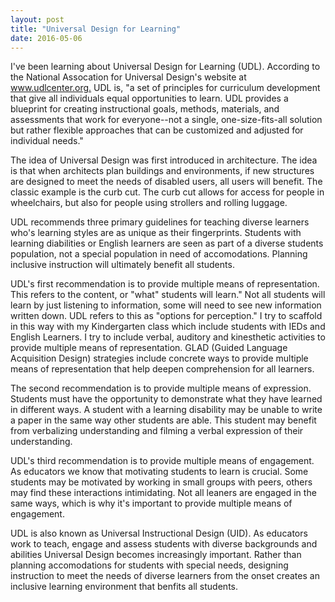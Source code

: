 ```yaml
---
layout: post
title: "Universal Design for Learning"
date: 2016-05-06
---
```

<p>
I've been learning about Universal Design for Learning (UDL). According to the National Assocation for Universal Design's website at <a href="http://www.udlcenter.org/">www.udlcenter.org.</a> UDL is, "a set of principles for curriculum development that give all individuals equal opportunities to learn. UDL provides a blueprint for creating instructional goals, methods, materials, and assessments that work for everyone--not a single, one-size-fits-all solution but rather flexible approaches that can be customized and adjusted for individual needs."
</p>
<p>
The idea of Universal Design was first introduced in architecture. The idea is that when architects plan buildings and environments, if new structures are designed to meet the needs of disabled users, all users will benefit. The classic example is the curb cut. The curb cut allows for access for people in wheelchairs, but also for people using strollers and rolling luggage. 
</p>
<p>
UDL recommends three primary guidelines for teaching diverse learners who's learning styles are as unique as their fingerprints. Students with learning diabilities or English learners are seen as part of a diverse students population, not a special population in need of accomodations. Planning inclusive instruction will ultimately benefit all students.
</p>
<p>
UDL's first recommendation is to provide multiple means of representation. This refers to the content, or "what" students will learn." Not all students will learn by just listening to information, some will need to see new information written down. UDL refers to this as "options for perception." I try to scaffold in this way with my Kindergarten class which include students with IEDs and English Learners. I try to include verbal, auditory and kinesthetic activities to provide multiple means of representation. GLAD (Guided Language Acquisition Design) strategies include concrete ways to provide multiple means of representation that help deepen comprehension for all learners.
</p>
<p>
The second recommendation is to provide multiple means of expression. Students must have the opportunity to demonstrate what they have learned in different ways. A student with a learning disability may be unable to write a paper in the same way other students are able. This student may benefit from verbalizing understanding and filming a verbal expression of their understanding.
</p>
<p>
UDL's third recommendation is to provide multiple means of engagement. As educators we know that motivating students to learn is crucial. Some students may be motivated by working in small groups with peers, others may find these interactions intimidating. Not all leaners are engaged in the same ways, which is why it's important to provide multiple means of engagement. 
</p>
<p>
UDL is also known as Universal Instructional Design (UID). As educators work to teach, engage and assess students with diverse backgrounds and abilities Universal Design becomes increasingly important. Rather than planning accomodations for students with special needs, designing instruction to meet the needs of diverse learners from the onset creates an inclusive learning environment that benfits all students.
<p>
